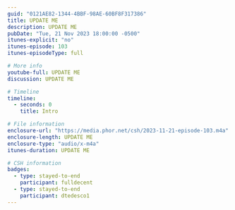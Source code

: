 ```yaml
---
guid: "0121AE82-1344-4BBF-98AE-60BF8F317386"
title: UPDATE ME
description: UPDATE ME 
pubDate: "Tue, 21 Nov 2023 18:00:00 -0500"
itunes-explicit: "no"
itunes-episode: 103
itunes-episodeType: full

# More info
youtube-full: UPDATE ME
discussion: UPDATE ME

# Timeline
timeline:
  - seconds: 0
    title: Intro

# File information
enclosure-url: "https://media.phor.net/csh/2023-11-21-episode-103.m4a"
enclosure-length: UPDATE ME
enclosure-type: "audio/x-m4a"
itunes-duration: UPDATE ME

# CSH information
badges:
  - type: stayed-to-end
    participant: fulldecent
  - type: stayed-to-end
    participant: dtedesco1
---
```

